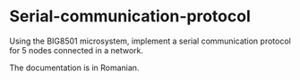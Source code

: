 # Serial-communication-protocol
Using the BIG8501 microsystem, implement a serial communication protocol for 5 nodes connected in a network.

The documentation is in Romanian.
